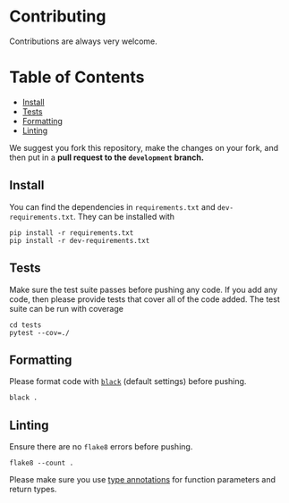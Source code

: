 # Contributing

Contributions are always very welcome.

[TOC]:#

# Table of Contents
- [Install](#install)
- [Tests](#tests)
- [Formatting](#formatting)
- [Linting](#linting)



We suggest you fork this repository, make the changes on your fork, and then put in a
**pull request to the `development` branch.**

## Install

You can find the dependencies in `requirements.txt` and `dev-requirements.txt`. They can
be installed with

```shell
pip install -r requirements.txt
pip install -r dev-requirements.txt
```

## Tests

Make sure the test suite passes before pushing any code. If you add any code, then please provide
tests that cover all of the code added. The test suite can be run with coverage

```shell
cd tests
pytest --cov=./
```

## Formatting

Please format code with [`black`][black] (default settings) before pushing.

```shell
black .
```

## Linting

Ensure there are no `flake8` errors before pushing.

```shell
flake8 --count .
```

Please make sure you use [type annotations][types] for function parameters and return types.

[black]: https://github.com/psf/black
[types]: https://www.python.org/dev/peps/pep-0484/

